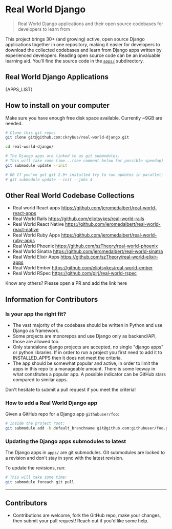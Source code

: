 # Real World Django

> Real World Django applications and their open source codebases for developers to learn from

This project brings 30+ (and growing) active, open source Django applications together in one
repository, making it easier for developers to download the collected codebases and learn
from Django apps written by experienced developers. Reading open source code can be an invaluable
learning aid. You&rsquo;ll find the source code in the [`apps/`](apps/) subdirectory.

## Real World Django Applications

{APPS_LIST}

## How to install on your computer

Make sure you have enough free disk space available. Currently ~9GB are needed.

```bash
# Clone this git repo:
git clone git@github.com:ckrybus/real-world-django.git

cd real-world-django/

# The Django apps are linked to as git submodules.
# This will take some time...(see comment below for possible speedup)
git submodule update --init

# OR If you've got git 2.9+ installed try to run updates in parallel:
# git submodule update --init --jobs 4
```

## Other Real World Codebase Collections

- Real world React apps https://github.com/jeromedalbert/real-world-react-apps
- Real World Rails https://github.com/eliotsykes/real-world-rails
- Real World React Native https://github.com/jeromedalbert/real-world-react-native
- Real World Ruby Apps https://github.com/jeromedalbert/real-world-ruby-apps
- Real World Phoenix https://github.com/szTheory/real-world-phoenix
- Real World Sinatra https://github.com/jeromedalbert/real-world-sinatra
- Real World Elixir Apps https://github.com/szTheory/real-world-elixir-apps
- Real World Ember https://github.com/eliotsykes/real-world-ember
- Real World RSpec https://github.com/pirj/real-world-rspec

Know any others? Please open a PR and add the link here

## Information for Contributors

### Is your app the right fit?

- The vast majority of the codebase should be written in Python and use Django as framework.
- Some projects are monorepos and use Django only as backend/API, those are allowed too.
- Only standalone django projects are accepted, no single "django apps" or python libraries.
  If in order to run a project you first need to add it to INSTALLED_APPS then it does not meet
  the criteria.
- The app should be somewhat popular and active, in order to limit the apps in this repo
  to a manageable amount. There is some leeway in what constitutes a popular
  app. A possible indicator can be GitHub stars compared to similar apps.

Don't hesitate to submit a pull request if you meet the criteria!

### How to add a Real World Django app

Given a GitHub repo for a Django app `githubuser/foo`:

```bash
# Inside the project root:
git submodule add -b default_branchname git@github.com:githubuser/foo.git apps/foo
```

### Updating the Django apps submodules to latest

The Django apps in `apps/` are git submodules. Git submodules are locked to a revision
and don't stay in sync with the latest revision.

To update the revisions, run:

```bash
# This will take some time:
git submodule foreach git pull
```

---

## Contributors

- Contributions are welcome, fork the GitHub repo, make your changes, then
  submit your pull request! Reach out if you'd like some help.
